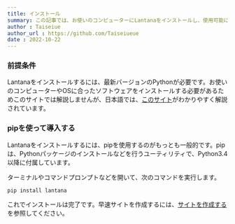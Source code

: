 ```yaml
---
title: インストール
summary: この記事では、お使いのコンピューターにLantanaをインストールし、使用可能にする方法を説明します
author : Taiseiue
author_url : https://github.com/Taiseiueue
date : 2022-10-22
---
```

### 前提条件
Lantanaをインストールするには、最新バージョンのPythonが必要です。お使いのコンピューターやOSに合ったソフトウェアをインストールする必要があるためこのサイトでは解説しませんが、日本語では、[このサイト](https://www.python.jp/install/install.html)がわかりやすく解説されています。
### pipを使って導入する
Lantanaをインストールするには、pipを使用するのがもっとも一般的です。pipは、Pythonパッケージのインストールなどを行うユーティリティで、Python3.4以降に付属しています。

ターミナルやコマンドプロンプトなどを開いて、次のコマンドを実行します。

```shell title="Shell"
pip install lantana
```

これでインストールは完了です。早速サイトを作成するには、[サイトを作成する](../2_create)を参照してください。